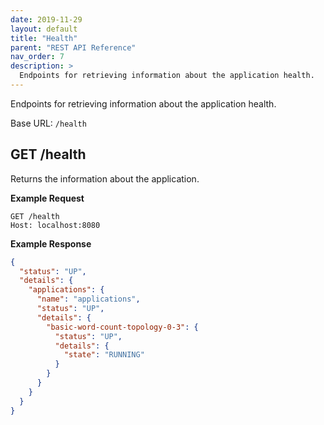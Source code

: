 ```yaml
---
date: 2019-11-29
layout: default
title: "Health"
parent: "REST API Reference"
nav_order: 7
description: >
  Endpoints for retrieving information about the application health.
---
```


Endpoints for retrieving information about the application health.

Base URL: `/health`

##  GET /health

Returns the information about the application.

**Example Request**

```
GET /health
Host: localhost:8080
```
**Example Response**

```json
{
  "status": "UP",
  "details": {
    "applications": {
      "name": "applications",
      "status": "UP",
      "details": {
        "basic-word-count-topology-0-3": {
          "status": "UP",
          "details": {
            "state": "RUNNING"
          }
        }
      }
    }
  }
}
```
